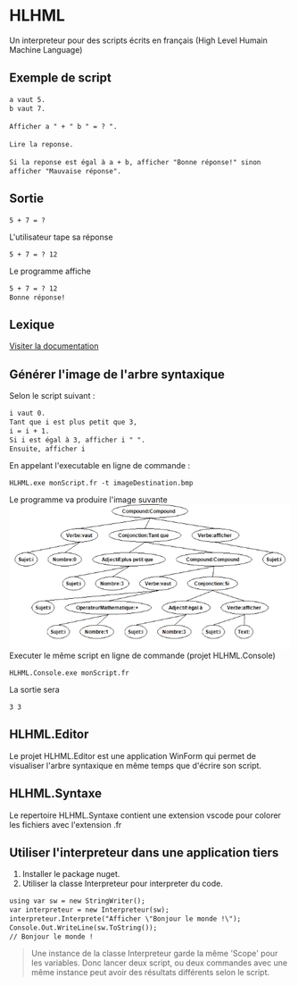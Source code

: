 # HLHML
Un interpreteur pour des scripts écrits en français (High Level Humain Machine Language)

## Exemple de script
```
a vaut 5.
b vaut 7.

Afficher a " + " b " = ? ".

Lire la reponse.

Si la reponse est égal à a + b, afficher "Bonne réponse!" sinon afficher "Mauvaise réponse".
```

## Sortie
```
5 + 7 = ? 
```
L'utilisateur tape sa réponse
```
5 + 7 = ? 12
```
Le programme affiche
```
5 + 7 = ? 12
Bonne réponse!
```

## Lexique
<a href="https://github.com/freddycoder/HLHML/wiki/Lexique">Visiter la documentation</a>

## Générer l'image de l'arbre syntaxique
Selon le script suivant : 
```
i vaut 0.
Tant que i est plus petit que 3,
i = i + 1.
Si i est égal à 3, afficher i " ".
Ensuite, afficher i
```
En appelant l'executable en ligne de commande :
```
HLHML.exe monScript.fr -t imageDestination.bmp
```
Le programme va produire l'image suvante
![impossible de trouver l'image...](https://raw.githubusercontent.com/freddycoder/HLHML/master/exempleAST.bmp)
</br>
Executer le même script en ligne de commande (projet HLHML.Console)
```
HLHML.Console.exe monScript.fr
```
La sortie sera
```
3 3
```
## HLHML.Editor

Le projet HLHML.Editor est une application WinForm qui permet de visualiser l'arbre syntaxique en même temps que d'écrire son script.

## HLHML.Syntaxe

Le repertoire HLHML.Syntaxe contient une extension vscode pour colorer les fichiers avec l'extension .fr

## Utiliser l'interpreteur dans une application tiers

1. Installer le package nuget.
2. Utiliser la classe Interpreteur pour interpreter du code.
```fr
using var sw = new StringWriter();
var interpreteur = new Interpreteur(sw);
interpreteur.Interprete("Afficher \"Bonjour le monde !\");
Console.Out.WriteLine(sw.ToString());
// Bonjour le monde !
```

> Une instance de la classe Interpreteur garde la même 'Scope' pour les variables. Donc lancer deux script, ou deux commandes avec une même instance peut avoir des résultats différents selon le script.